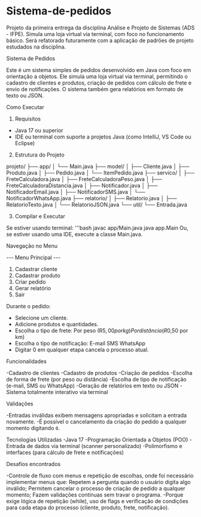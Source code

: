 # Sistema-de-pedidos
Projeto da primeira entrega da disciplina Análise e Projeto de Sistemas (ADS - IFPE). Simula uma loja virtual via terminal, com foco no funcionamento básico. Será refatorado futuramente com a aplicação de padrões de projeto estudados na disciplina.

Sistema de Pedidos

Este é um sistema simples de pedidos desenvolvido em Java com foco em orientação a objetos. Ele simula uma loja virtual via terminal, permitindo o cadastro de clientes e produtos, criação de pedidos com cálculo de frete e envio de notificações. O sistema também gera relatórios em formato de texto ou JSON.

Como Executar

1. Requisitos

- Java 17 ou superior
- IDE ou terminal com suporte a projetos Java (como IntelliJ, VS Code ou Eclipse)

2. Estrutura do Projeto

projeto/
├── app/
│ └── Main.java
├── model/
│ ├── Cliente.java
│ ├── Produto.java
│ ├── Pedido.java
│ └── ItemPedido.java
├── servico/
│ ├── FreteCalculadora.java
│ ├── FreteCalculadoraPeso.java
│ ├── FreteCalculadoraDistancia.java
│ ├── Notificador.java
│ ├── NotificadorEmail.java
│ ├── NotificadorSMS.java
│ └── NotificadorWhatsApp.java
├── relatorio/
│ ├── Relatorio.java
│ ├── RelatorioTexto.java
│ └── RelatorioJSON.java
└── util/
└── Entrada.java

3. Compilar e Executar

Se estiver usando terminal:
'''bash
javac app/Main.java
java app.Main
Ou, se estiver usando uma IDE, execute a classe Main.java.

Navegação no Menu

--- Menu Principal ---
1. Cadastrar cliente
2. Cadastrar produto
3. Criar pedido
4. Gerar relatório
5. Sair
   
Durante o pedido:

- Selecione um cliente.
- Adicione produtos e quantidades.
- Escolha o tipo de frete:
  Por peso (R$5,00 por kg)
  Por distância (R$0,50 por km)
- Escolha o tipo de notificação:
  E-mail
  SMS
  WhatsApp
- Digitar 0 em qualquer etapa cancela o processo atual.

Funcionalidades

-Cadastro de clientes
-Cadastro de produtos
-Criação de pedidos
-Escolha de forma de frete (por peso ou distância)
-Escolha de tipo de notificação (e-mail, SMS ou WhatsApp)
-Geração de relatórios em texto ou JSON
-Sistema totalmente interativo via terminal

Validações

-Entradas inválidas exibem mensagens apropriadas e solicitam a entrada novamente.
-É possível o cancelamento da criação do pedido a qualquer momento digitando `0`.

Tecnologias Utilizadas
-Java 17
-Programação Orientada a Objetos (POO)
-Entrada de dados via terminal (scanner personalizado)
-Polimorfismo e interfaces (para cálculo de frete e notificações)

Desafios encontrados

-Controle de fluxo com menus e repetição de escolhas, onde foi necessário implementar menus que:
  Repetem a pergunta quando o usuário digita algo inválido;
  Permitem cancelar o processo de criação de pedido a qualquer momento;
  Fazem validações contínuas sem travar o programa.
-Porque exige lógica de repetição (while), uso de flags e verificação de condições para cada etapa do processo (cliente, produto, frete, notificação).
